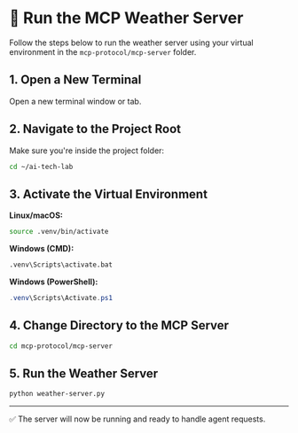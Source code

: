 # 🚀 Run the MCP Weather Server

Follow the steps below to run the weather server using your virtual environment in the `mcp-protocol/mcp-server` folder.

## 1. Open a New Terminal

Open a new terminal window or tab.

## 2. Navigate to the Project Root

Make sure you're inside the project folder:

```bash
cd ~/ai-tech-lab
```

## 3. Activate the Virtual Environment

**Linux/macOS:**
```bash
source .venv/bin/activate
```

**Windows (CMD):**
```cmd
.venv\Scripts\activate.bat
```

**Windows (PowerShell):**
```powershell
.venv\Scripts\Activate.ps1
```

## 4. Change Directory to the MCP Server

```bash
cd mcp-protocol/mcp-server
```

## 5. Run the Weather Server

```bash
python weather-server.py
```

---

✅ The server will now be running and ready to handle agent requests.
